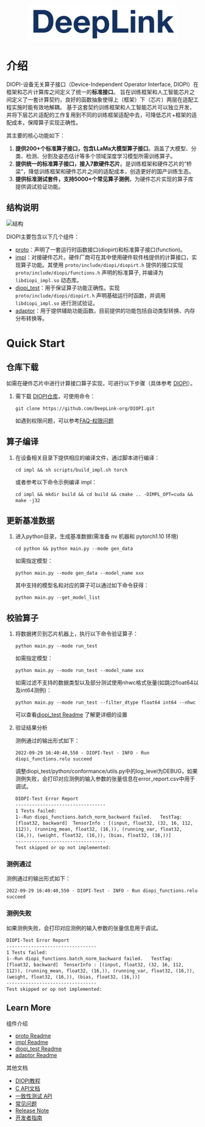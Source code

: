 <div align=center>
<img src="img/deepLink_logo.png">
</div>

# 介绍

DIOPI-设备无关算子接口（Device-Independent Operator Interface, DIOPI）在框架和芯片计算库之间定义了统一的**标准接口**。
旨在训练框架和人工智能芯片之间定义了一套计算契约，良好的函数抽象使得上（框架）下（芯片）两层在适配工程实施时能有效地解耦。
基于这套契约训练框架和人工智能芯片可以独立开发，并将下层芯片适配的工作复用到不同的训练框架适配中去，可降低芯片+框架的适配成本，保障算子实现正确性。

其主要的核心功能如下：
1. **提供200+个标准算子接口，包含LLaMa大模型算子接口**。涵盖了大模型、分类、检测、分割及姿态估计等多个领域深度学习模型所需训练算子。
2. **提供统一的标准算子接口，接入7款硬件芯片**。是训练框架和硬件芯片的“桥梁”，降低训练框架和硬件芯片之间的适配成本，创造更好的国产训练生态。
3. **提供标准测试套件，支持5000+个常见算子测例**，为硬件芯片实现的算子库提供调试验证功能。


## 结构说明

![结构](https://deeplink.readthedocs.io/zh_CN/latest/_images/DIOPI_structure.png)

DIOPI主要包含以下几个组件：

- [proto](https://github.com/DeepLink-org/DIOPI/tree/main/proto)：声明了一套运行时函数接口(diopirt)和标准算子接口(function)。
- [impl](https://github.com/DeepLink-org/DIOPI/tree/main/impl)：对接硬件芯片。硬件厂商可在其中使用硬件软件栈提供的计算接口，实现算子功能。其使用 ```proto/include/diopi/diopirt.h``` 提供的接口实现 ```proto/include/diopi/functions.h``` 声明的标准算子, 并编译为 ```libdiopi_impl.so``` 动态库。
- [diopi_test](https://github.com/DeepLink-org/DIOPI/tree/main/diopi_test)：用于保证算子功能正确性。实现 ```proto/include/diopi/diopirt.h``` 声明基础运行时函数，并调用 ```libdiopi_impl.so``` 进行测试验证。
- [adaptor](https://github.com/DeepLink-org/DIOPI/tree/main/adaptor)：用于提供辅助功能函数。目前提供的功能包括自动类型转换、内存分布转换等。



# Quick Start

## 仓库下载
如需在硬件芯片中进行计算接口算子实现，可进行以下步骤（具体参考 [DIOPI](https://github.com/DeepLink-org/DIOPI#readme)）。


1. 需下载 [DIOPI仓库](https://github.com/DeepLink-org/DIOPI)，可使用命令：
    ```
    git clone https://github.com/DeepLink-org/DIOPI.git
    ```

    如遇到权限问题，可以参考[FAQ-权限问题](https://deeplink.readthedocs.io/zh_CN/latest/doc/DIOPI/FAQ.html)


## 算子编译


1. 在设备相关目录下提供相应的编译文件，通过脚本进行编译：
    ```
    cd impl && sh scripts/build_impl.sh torch
    ```
    或者参考以下命令示例编译 impl：
    ```
    cd impl && mkdir build && cd build && cmake .. -DIMPL_OPT=cuda && make -j32
    ```
## 更新基准数据

1. 进入python目录，生成基准数据(需准备 nv 机器和 pytorch1.10 环境)
    ```
    cd python && python main.py --mode gen_data
    ```
    如需指定模型：
    ```
    python main.py --mode gen_data --model_name xxx
    ```
    其中支持的模型名和对应的算子可以通过如下命令获得：
    ```
    python main.py --get_model_list
    ```


## 校验算子
1. 将数据拷贝到芯片机器上，执行以下命令验证算子：
    ```
    python main.py --mode run_test
    ```
    如需指定模型：
    ```
    python main.py --mode run_test --model_name xxx
    ```
    如需过滤不支持的数据类型以及部分测试使用nhwc格式张量(如跳过float64以及int64测例)：
    ```
    python main.py --mode run_test --filter_dtype float64 int64 --nhwc
    ```
    可以查看[diopi_test Readme](https://github.com/DeepLink-org/DIOPI/tree/main/diopi_test#readme) 了解更详细的设置


2. 验证结果分析

    测例通过的输出形式如下：

    ```
    2022-09-29 16:40:40,550 - DIOPI-Test - INFO - Run diopi_functions.relu succeed
    ```

    调整diopi_test/python/conformance/utils.py中的log_level为DEBUG，如果测例失败，会打印对应测例的输入参数的张量信息在error_report.csv中用于调试。

    ```
    DIOPI-Test Error Report
    ---------------------------------
    1 Tests failed:
    1--Run diopi_functions.batch_norm_backward failed.   TestTag: [float32, backward]  TensorInfo : [(input, float32, (32, 16, 112, 112)), (running_mean, float32, (16,)), (running_var, float32, (16,)), (weight, float32, (16,)), (bias, float32, (16,))]
    ---------------------------------
    Test skipped or op not implemented:
    ```


### 测例通过
测例通过的输出形式如下：
  ```
  2022-09-29 16:40:40,550 - DIOPI-Test - INFO - Run diopi_functions.relu succeed
  ```
### 测例失败

如果测例失败，会打印对应测例的输入参数的张量信息用于调试。
  ```
  DIOPI-Test Error Report
  ---------------------------------
  1 Tests failed:
  1--Run diopi_functions.batch_norm_backward failed.   TestTag: [float32, backward]  TensorInfo : [(input, float32, (32, 16, 112, 112)), (running_mean, float32, (16,)), (running_var, float32, (16,)), (weight, float32, (16,)), (bias, float32, (16,))]
  ---------------------------------
  Test skipped or op not implemented:
  ```


## Learn More
组件介绍
* [proto Readme](https://github.com/DeepLink-org/DIOPI/tree/main/proto#readme)
* [impl Readme](https://github.com/DeepLink-org/DIOPI/tree/main/impl#readme)
* [diopi_test Readme](https://github.com/DeepLink-org/DIOPI/tree/main/diopi_test#readme)
* [adaptor Readme](https://github.com/DeepLink-org/DIOPI/tree/main/adaptor#readme)
<!--* [DIPU-Adapter Readme](DIPU-Adapter.md)-->

其他文档
* [DIOPI教程](https://deeplink.readthedocs.io/zh_CN/latest/doc/DIOPI/Introduction.html)
* [C API文档](https://deeplink.readthedocs.io/zh_CN/latest/doc/DIOPI/API/API_index.html)
* [一致性测试 API](https://deeplink.readthedocs.io/zh_CN/latest/DIOPI/diopi_test/python/docs/source/cn_ref.html)
* [常见问题](https://deeplink.readthedocs.io/zh_CN/latest/doc/DIOPI/FAQ.html)
* [Release Note](https://github.com/DeepLink-org/DIOPI/releases)
* [开发者指南](https://github.com/DeepLink-org/DIOPI/blob/main/Contributors.md)
